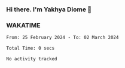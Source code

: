 ### Hi there. I'm Yakhya Diome 👋

### WAKATIME
<!--START_SECTION:waka-->

```txt
From: 25 February 2024 - To: 02 March 2024

Total Time: 0 secs

No activity tracked
```

<!--END_SECTION:waka-->
